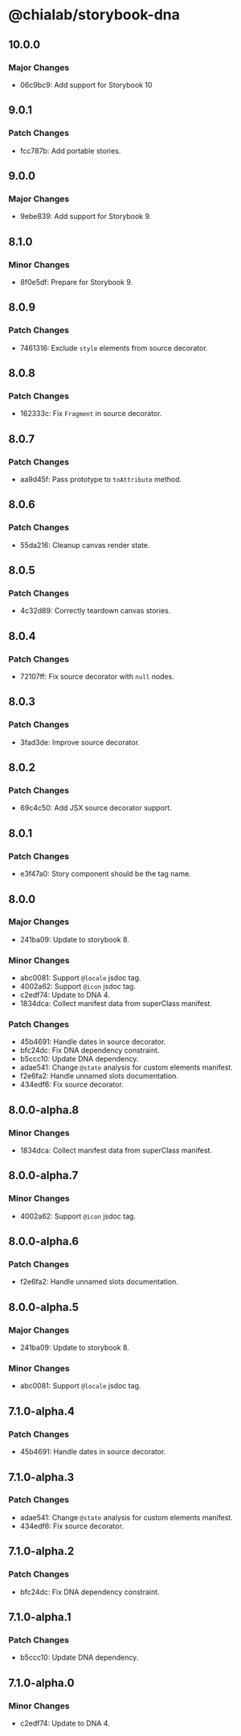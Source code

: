 # @chialab/storybook-dna

## 10.0.0

### Major Changes

- 06c9bc9: Add support for Storybook 10

## 9.0.1

### Patch Changes

- fcc787b: Add portable stories.

## 9.0.0

### Major Changes

- 9ebe839: Add support for Storybook 9.

## 8.1.0

### Minor Changes

- 8f0e5df: Prepare for Storybook 9.

## 8.0.9

### Patch Changes

- 7461316: Exclude `style` elements from source decorator.

## 8.0.8

### Patch Changes

- 162333c: Fix `Fragment` in source decorator.

## 8.0.7

### Patch Changes

- aa9d45f: Pass prototype to `toAttribute` method.

## 8.0.6

### Patch Changes

- 55da216: Cleanup canvas render state.

## 8.0.5

### Patch Changes

- 4c32d89: Correctly teardown canvas stories.

## 8.0.4

### Patch Changes

- 72107ff: Fix source decorator with `null` nodes.

## 8.0.3

### Patch Changes

- 3fad3de: Improve source decorator.

## 8.0.2

### Patch Changes

- 69c4c50: Add JSX source decorator support.

## 8.0.1

### Patch Changes

- e3f47a0: Story component should be the tag name.

## 8.0.0

### Major Changes

- 241ba09: Update to storybook 8.

### Minor Changes

- abc0081: Support `@locale` jsdoc tag.
- 4002a62: Support `@icon` jsdoc tag.
- c2edf74: Update to DNA 4.
- 1834dca: Collect manifest data from superClass manifest.

### Patch Changes

- 45b4691: Handle dates in source decorator.
- bfc24dc: Fix DNA dependency constraint.
- b5ccc10: Update DNA dependency.
- adae541: Change `@state` analysis for custom elements manifest.
- f2e6fa2: Handle unnamed slots documentation.
- 434edf6: Fix source decorator.

## 8.0.0-alpha.8

### Minor Changes

- 1834dca: Collect manifest data from superClass manifest.

## 8.0.0-alpha.7

### Minor Changes

- 4002a62: Support `@icon` jsdoc tag.

## 8.0.0-alpha.6

### Patch Changes

- f2e6fa2: Handle unnamed slots documentation.

## 8.0.0-alpha.5

### Major Changes

- 241ba09: Update to storybook 8.

### Minor Changes

- abc0081: Support `@locale` jsdoc tag.

## 7.1.0-alpha.4

### Patch Changes

- 45b4691: Handle dates in source decorator.

## 7.1.0-alpha.3

### Patch Changes

- adae541: Change `@state` analysis for custom elements manifest.
- 434edf6: Fix source decorator.

## 7.1.0-alpha.2

### Patch Changes

- bfc24dc: Fix DNA dependency constraint.

## 7.1.0-alpha.1

### Patch Changes

- b5ccc10: Update DNA dependency.

## 7.1.0-alpha.0

### Minor Changes

- c2edf74: Update to DNA 4.
